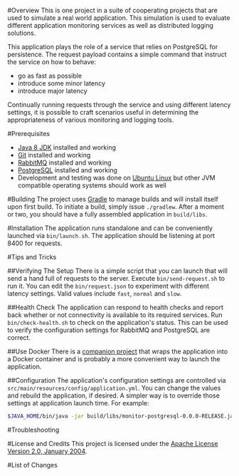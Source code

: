 #Overview
This is one project in a suite of cooperating projects that are used to simulate a real world application.  This
simulation is used to evaluate different application monitoring services as well as distributed logging solutions.

This application plays the role of a service that relies on PostgreSQL for persistence.
The request payload contains a simple command that instruct the service on how to behave:

* go as fast as possible
* introduce some minor latency
* introduce major latency

Continually running requests through the service and using different latency settings, it is possible to craft scenarios
useful in determining the appropriateness of various monitoring and logging tools.

#Prerequisites

* [Java 8 JDK](http://www.oracle.com/technetwork/java/javase/downloads/index.html) installed and working
* [Git](https://git-scm.com/) installed and working
* [RabbitMQ](https://www.rabbitmq.com/) installed and working
* [PostgreSQL](http://www.postgresql.org/) installed and working
* Development and testing was done on [Ubuntu Linux](http://www.ubuntu.com/) but other JVM compatible operating systems should work as well

#Building
The project uses [Gradle](http://gradle.org/) to manage builds and will install itself upon first build.  To initiate a build,
simply issue `./gradlew`.  After a moment or two, you should have a fully assembled application in `build/libs`.

#Installation
The application runs standalone and can be conveniently launched via `bin/launch.sh`.  The application should be listening at port 8400
for requests.

#Tips and Tricks

##Verifying The Setup
There is a simple script that you can launch that will send a hand full of requests to the server. Execute `bin/send-request.sh` to run it.
You can edit the `bin/request.json` to experiment with different latency settings.  Valid values include `fast`, `normal` and `slow`.

##Health Check
The application can respond to health checks and report back whether or not connectivity is available to its required services.  Run
`bin/check-health.sh` to check on the application's status. This can be used to verify the configuration settings for RabbitMQ and PostgreSQL are
correct.

##Use Docker
There is a [companion project](https://github.com/kurron/docker-postgresql-mongodb) that wraps the application into a Docker container and is
probably a more convenient way to launch the application.

##Configuration
The application's configuration settings are controlled via `src/main/resources/config/application.yml`.  You can change the values and rebuild
the application, if desired.  A simpler way is to override those settings at application launch time.  For example:

```bash
$JAVA_HOME/bin/java -jar build/libs/monitor-postgresql-0.0.0-RELEASE.jar --server.port=1234 --spring.rabbitmq.host=192.168.1.10
```

#Troubleshooting

#License and Credits
This project is licensed under the [Apache License Version 2.0, January 2004](http://www.apache.org/licenses/).

#List of Changes
